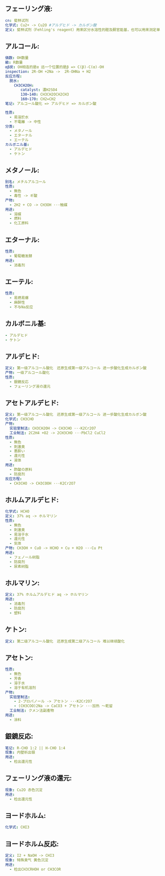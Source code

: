 ## フェーリング液:

```yaml
cn: 斐林试剂
化学式: Cu2+ -> Cu2O #アルデヒド -> カルボン酸
定义: 斐林试剂（Fehling's reagent）用来区分水溶性的醛及酮官能基，也可以用来测定单糖。

```

## アルコール:

```yaml
価数: OH数量
級: R数量
αβ炭: OH相连的是α 远一个位置的是β => C(β)-C(α)-OH
inspection: 2R-OH +2Na ->  2R-OHNa + H2
反应方程:
  脱水:
    CH3CH2OH:
       catalyst: 濃H2SO4
       130~140: CH3CH2OCH2CH3
       160~170: CH2=CH2
笔记: アルコール酸化 => アルデヒド => カルボン酸

性质:
  - 易溶於水
  - 不電離 -> 中性
分类:
  - メタノール
  - エターナル
  - エーテル
カルボニル基:
  - アルデヒド
  - ケトン

```

## メタノール:

```yaml
别名: メチルアルコール
性质:
  - 無色
  - 毒性 -> ギ酸
产物:
  - 2H2 + CO -> CH3OH ···触媒
用途:
  - 溶媒
  - 燃料
  - 化工原料

```

## エターナル:

```yaml
性质:
  - 葡萄糖发酵
用途:
  - 消毒剂

```

## エーテル:

```yaml
性质:
  - 易燃易爆
  - 麻醉性
  - 不与Na反应

```

## カルボニル基:

```yaml
- アルデヒド
- ケトン

```

## アルデヒド:

```yaml
定义: 第一级アルコール酸化　还原生成第一级アルコール 进一步酸化生成カルボン酸
产物: 一级アルコール酸化
性质:
  - 銀鏡反応
  - フェーリング液の還元

```

## アセトアルデヒド:

```yaml
定义: 第一级アルコール酸化　还原生成第一级アルコール 进一步酸化生成カルボン酸
化学式: CH3CHO
产物:
  实验室制法: CH3CH2OH -> CH3CHO ···K2Cr2O7
  工业制法: 2C2H4 +O2 -> 2CH3CHO ···PbCl2 CuCl2
性质:
  - 無色
  - 刺激臭
  - 悪酔い
  - 還元性
  - 液体
用途:
  - 酢酸の原料
  - 防腐剂
反应方程:
  - CH3CHO -> CH3COOH ···K2Cr2O7

```

## ホルムアルデヒド:

```yaml
化学式: HCHO
定义: 37% aq -> ホルマリン
性质:
  - 無色
  - 刺激臭
  - 易溶于水
  - 還元性
  - 気体
产物: CH3OH + CuO -> HCHO + Cu + H2O ···Cu Pt
用途:
  - フェノール树脂
  - 防腐剂
  - 尿素树脂

```

## ホルマリン:

```yaml
定义: 37% ホルムアルデヒド aq -> ホルマリン
用途:
  - 消毒剂
  - 防腐剂
  - 塑料

```

## ケトン:

```yaml
定义: 第二级アルコール酸化　还原生成第二级アルコール 难以继续酸化

```

## アセトン:

```yaml
性质:
  - 無色
  - 芳香
  - 溶于水
  - 溶于有机溶剂
产物:
  实验室制法:
    - 2-プロパノール -> アセトン ···K2Cr2O7
    - (CH3COO)2Na -> CaCO3 + アセトン ···加热 ～乾留
  工业制法: クメン法副產物
用途:
  - 涂料


```

## 銀鏡反応:

```yaml
笔记: R-CHO 1:2 || H-CHO 1:4
现象: 内壁析出银
用途:
  - 检出還元性

```

## フェーリング液の還元:

```yaml
现象: Cu2O 赤色沉淀
用途:
  - 检出還元性

```

## ヨードホルム:

```yaml
化学式: CHI3

```

## ヨードホルム反応:

```yaml
定义: I2 + NaOH -> CHI3
现象: 特殊臭气 黄色沉淀
用途:
  - 检出CH3CRHOH or CH3COR
```